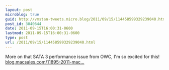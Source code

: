 ```yaml
---
layout: post
microblog: true
guid: http://vmstan-tweets.micro.blog/2011/09/15/114458599329239040.html
post_id: 3040644
date: 2011-09-15T16:00:31-0600
lastmod: 2011-09-15T16:00:31-0600
type: post
url: /2011/09/15/114458599329239040.html
---
```

More on that SATA 3 performance issue from OWC, I'm so excited for this! <a href="http://blog.macsales.com/11895-2011-macbook-pro-sata-problems-resolved">blog.macsales.com/11895-2011-mac…</a>
